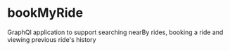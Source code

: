 # bookMyRide
GraphQl application to support searching nearBy rides, booking a ride and viewing previous ride's history
